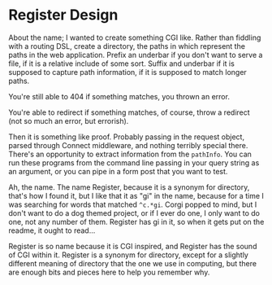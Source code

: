 # Register Design

About the name; I wanted to create something CGI like. Rather than fiddling with
a routing DSL, create a directory, the paths in which represent the paths in the
web application. Prefix an underbar if you don't want to serve a file, if it is
a relative include of some sort. Suffix and underbar if it is supposed to
capture path information, if it is supposed to match longer paths.

You're still able to 404 if something matches, you thrown an error.

You're able to redirect if something matches, of course, throw a redirect (not
so much an error, but errorish).

Then it is something like proof. Probably passing in the request object, parsed
through Connect middleware, and nothing terribly special there. There's an
opportunity to extract information from the `pathInfo`. You can run these
programs from the command line passing in your query string as an argument, or
you can pipe in a form post that you want to test.

Ah, the name. The name Register, because it is a synonym for directory, that's
how I found it, but I like that it as "gi" in the name, because for a time I was
searching for words that matched `^c.*gi`. Corgi popped to mind, but I don't
want to do a dog themed project, or if I ever do one, I only want to do one, not
any number of them. Register has gi in it, so when it gets put on the readme, it
ought to read...

Register is so name because it is CGI inspired, and Register has the sound of
CGI within it. Register is a synonym for directory, except for a slightly
different meaning of directory that the one we use in computing, but there are
enough bits and pieces here to help you remember why. 
